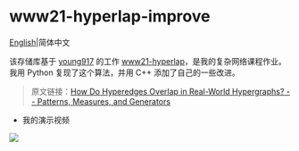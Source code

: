 # www21-hyperlap-improve

[English](readme.md)|简体中文

该存储库基于 [young917](https://github.com/young917) 的工作 [www21-hyperlap](https://github.com/young917/www21-hyperlap)，是我的复杂网络课程作业。 我用 Python 复现了这个算法，并用 C++ 添加了自己的一些改进。

> 原文链接：[How Do Hyperedges Overlap in Real-World Hypergraphs? -- Patterns, Measures, and Generators](https://arxiv.org/abs/2101.07480)

- 我的演示视频

[![](https://bb-embed.herokuapp.com/embed?v=BV1HB4y127g3)](https://player.bilibili.com/player.html?aid=596359456&bvid=BV1HB4y127g3&cid=713609257&page=1)
